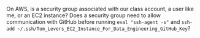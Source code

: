 On AWS, is a security group associated with our class account, a user like me, or an EC2 instance? Does a security group need to allow communication with GitHub before running `eval "ssh-agent -s"` and `ssh-add ~/.ssh/Tom_Levers_EC2_Instance_For_Data_Engineering_GitHub_Key`?
